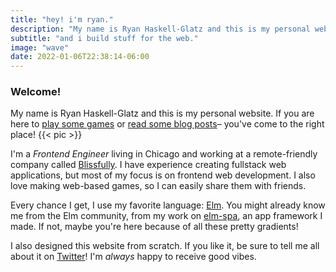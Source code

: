 ```yaml
---
title: "hey! i'm ryan."
description: "My name is Ryan Haskell-Glatz and this is my personal website. If you are here to play some games or read some blog posts– you've come to the right place!"
subtitle: "and i build stuff for the web."
image: "wave"
date: 2022-01-06T22:38:14-06:00
---
```


### Welcome!

My name is Ryan Haskell-Glatz and this is my personal website. If you are here to [play some games](/arcade) or [read some blog posts](/blog)– you've come to the right place! {{< pic >}}

I'm a _Frontend Engineer_ living in Chicago and working at a remote-friendly company called [Blissfully](https://blissfully.com). I have experience creating fullstack web applications, but most of my focus is on frontend web development. I also love making web-based games, so I can easily share them with friends.

Every chance I get, I use my favorite language: [Elm](https://elm-lang.org). You might already know me from the Elm community, from my work on [elm-spa](https://elm-spa.dev), an app framework I made. If not, maybe you're here because of all these pretty gradients!

I also designed this website from scratch. If you like it, be sure to tell me all about it on [Twitter](https://twitter.com/rhg_dev)! I'm _always_ happy to receive good vibes.
